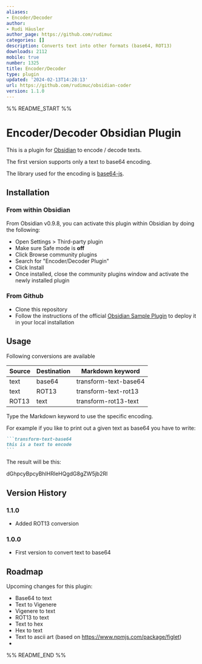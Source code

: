 ```yaml
---
aliases:
- Encoder/Decoder
author:
- Rudi Häusler
author_page: https://github.com/rudimuc
categories: []
description: Converts text into other formats (base64, ROT13)
downloads: 2112
mobile: true
number: 1325
title: Encoder/Decoder
type: plugin
updated: '2024-02-13T14:28:13'
url: https://github.com/rudimuc/obsidian-coder
version: 1.1.0
---
```


%% README_START %%

# Encoder/Decoder Obsidian Plugin

This is a plugin for [Obsidian](https://obsidian.md) to encode / decode texts.

The first version supports only a text to base64 encoding.

The library used for the encoding is [base64-js](https://github.com/beatgammit/base64-js).


## Installation
### From within Obsidian
From Obsidian v0.9.8, you can activate this plugin within Obsidian by doing the following:
- Open Settings > Third-party plugin
- Make sure Safe mode is **off**
- Click Browse community plugins
- Search for "Encoder/Decoder Plugin"
- Click Install
- Once installed, close the community plugins window and activate the newly installed plugin

### From Github
- Clone this repository
- Follow the instructions of the official [Obsidian Sample Plugin](https://github.com/obsidianmd/obsidian-sample-plugin) to deploy it in your local installation

## Usage

Following conversions are available

| Source    | Destination   | Markdown keyword       |
|-----------|---------------|------------------------|
| text      | base64        | transform-text-base64  |
| text      | ROT13         | transform-text-rot13   |
| ROT13     | text          | transform-rot13-text   |


Type the Markdown keyword to use the specific encoding.

For example if you like to print out a given text as base64 you have to write:

````markdown
```transform-text-base64
this is a text to encode
```
````

The result will be this:

dGhpcyBpcyBhIHRleHQgdG8gZW5jb2Rl

## Version History

### 1.1.0
- Added ROT13 conversion

### 1.0.0
- First version to convert text to base64


## Roadmap

Upcoming changes for this plugin:

- Base64 to text
- Text to Vigenere
- Vigenere to text
- ROT13 to text
- Text to hex
- Hex to text
- Text to ascii art (based on https://www.npmjs.com/package/figlet)
- 


%% README_END %%